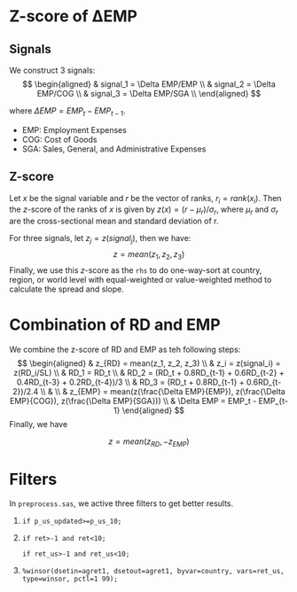 # Z-score of &Delta;EMP

## Signals 

We construct 3 signals:
$$
\begin{aligned}
& signal_1 = \Delta EMP/EMP \\
& signal_2 = \Delta EMP/COG \\
& signal_3 = \Delta EMP/SGA \\
\end{aligned}
$$

where $\Delta EMP = EMP_t - EMP_{t-1}$. 

* EMP: Employment Expenses
* COG: Cost of Goods
* SGA: Sales, General, and Administrative Expenses

## Z-score

Let $x$ be the signal variable and $r$ be the vector of ranks, $r_i = rank(x_i)$. Then the $z$-score of the ranks of $x$ is given by $z(x) = (r-\mu_r)/\sigma_r$, where $\mu_r$ and $\sigma_r$ are the cross-sectional mean and standard deviation of r.

For three signals, let $z_j = z(signal_j)$, then we have:
$$
z = mean(z_1, z_2, z_3)
$$
Finally, we use this $z$-score as the `rhs` to do one-way-sort at country, region, or world level with equal-weighted or value-weighted method to calculate the spread and slope.



# Combination of RD and EMP

We combine the z-score of RD and EMP as teh following steps:
$$
\begin{aligned}
& z_{RD} = mean(z_1, z_2, z_3) \\
& z_i = z(signal_i) = z(RD_i/SL) \\
& RD_1 = RD_t \\
& RD_2 = (RD_t + 0.8RD_{t-1} + 0.6RD_{t-2} + 0.4RD_{t-3} + 0.2RD_{t-4})/3 \\
& RD_3 = (RD_t + 0.8RD_{t-1} + 0.6RD_{t-2})/2.4 \\
& \\
& z_{EMP} = mean(z(\frac{\Delta EMP}{EMP}), z(\frac{\Delta EMP}{COG}), z(\frac{\Delta EMP}{SGA})) \\
& \Delta EMP = EMP_t - EMP_{t-1}
\end{aligned}
$$
Finally, we have

$$
z = mean(z_{RD}, -z_{EMP})
$$



# Filters

In `preprocess.sas`, we active three filters to get better results.

1. `if p_us_updated>=p_us_10;`

2. `if ret>-1 and ret<10;`

   `if ret_us>-1 and ret_us<10;`

3. `%winsor(dsetin=agret1, dsetout=agret1, byvar=country, vars=ret_us, type=winsor, pctl=1 99);`



### 